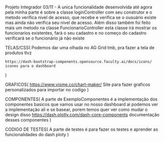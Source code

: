 Projeto Integrador
03/11 - A unica funcionalidade desenvolvida até agora pela minha parte é sobre a classe loginController com seu construtor e o metodo verifica nivel de acesso, que recebe e verifica se o ousuário existe mas ainda não verifica seu nivel de acesso.
Além disso também foi feito mais um metodo na classe FuncionarioController esta classe irá mostrar os funcionarios existentes, fará o seu cadastro e no começo do cadastro verificará se o funcionário já não existe

TELAS/CSS(
    Podemos dar uma olhada no AG Grid tmb, pra fazer a tela de produtos tlvz

    https://dash-bootstrap-components.opensource.faculty.ai/docs/icons/ icones para o dashboard
)

GRAFICOS(
    https://www.visme.co/chart-maker/ Site para fazer graficos personalizados para importar no codigo
    )

COMPONENTES(
    A parte de ExemploComponentes é a implementação dos componentes basicos que vamos usar no nosso dashboard
ai podemos ver a implementação ali e se basear, porem temos quer ver como mudar o design disso
https://dash.plotly.com/dash-core-components documentação desses componentes
)

CODIGO DE TESTES(
    A parte de testes é para fazer os testes e aprender as funcionalidades do dash ploty
    )
